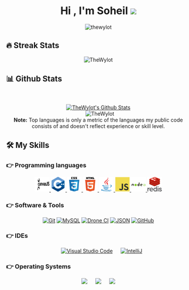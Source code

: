 
<h1 align="center">Hi , I'm Soheil <img src="https://media.giphy.com/media/hvRJCLFzcasrR4ia7z/giphy.gif" width="35"></h1>

<p align="center"> <img src="https://komarev.com/ghpvc/?username=thewylot&label=Views&color=fe9b2a&style=flat" alt="thewylot" /> </p>

## 🔥 Streak Stats
<p align="center"><img src="https://github-readme-streak-stats.herokuapp.com/?user=TheWylot&theme=algolia" alt="TheWylot" /></p>

## 📊 Github Stats
  <br/>
  <p align="center">
    <a href="https://github.com/anuraghazra/github-readme-stats"><img alt="TheWylot's Github Stats" src="https://github-readme-stats.vercel.app/api?username=TheWylot&show_icons=true&count_private=true&theme=radical" height="192px"/></a>

<br/>
  &nbsp;
	  <img src="https://github-readme-stats.vercel.app/api/top-langs?username=TheWylot&langs_count=10&show_icons=true&locale=en&layout=compact&theme=algolia" alt="TheWylot" height="192px"/>
  <br/>
  <b>Note:</b> Top languages is only a metric of the languages my public code consists of and doesn't reflect experience or skill level.
  </p>

## 🛠️ My Skills

### 👉 Programming languages
<p align="center"> <a href="https://canvasjs.com" target="_blank" rel="noreferrer"> <img src="https://raw.githubusercontent.com/Hardik0307/Hardik0307/master/assets/canvasjs-charts.svg" alt="canvasjs" width="40" height="40"/> </a> <a href="https://www.w3schools.com/cpp/" target="_blank" rel="noreferrer"> <img src="https://raw.githubusercontent.com/devicons/devicon/master/icons/cplusplus/cplusplus-original.svg" alt="cplusplus" width="40" height="40"/> </a> <a href="https://www.w3schools.com/css/" target="_blank" rel="noreferrer"> <img src="https://raw.githubusercontent.com/devicons/devicon/master/icons/css3/css3-original-wordmark.svg" alt="css3" width="40" height="40"/> </a> <a href="https://www.w3.org/html/" target="_blank" rel="noreferrer"> <img src="https://raw.githubusercontent.com/devicons/devicon/master/icons/html5/html5-original-wordmark.svg" alt="html5" width="40" height="40"/> </a> <a href="https://www.java.com" target="_blank" rel="noreferrer"> <img src="https://raw.githubusercontent.com/devicons/devicon/master/icons/java/java-original.svg" alt="java" width="40" height="40"/> </a> <a href="https://developer.mozilla.org/en-US/docs/Web/JavaScript" target="_blank" rel="noreferrer"> <img src="https://raw.githubusercontent.com/devicons/devicon/master/icons/javascript/javascript-original.svg" alt="javascript" width="40" height="40"/> </a> <a href="https://nodejs.org" target="_blank" rel="noreferrer"> <img src="https://raw.githubusercontent.com/devicons/devicon/master/icons/nodejs/nodejs-original-wordmark.svg" alt="nodejs" width="40" height="40"/> </a>  <a href="https://redis.io" target="_blank" rel="noreferrer"> <img src="https://raw.githubusercontent.com/devicons/devicon/master/icons/redis/redis-original-wordmark.svg" alt="redis" width="40" height="40"/> </a> </p>

 ### 👉 Software & Tools
<p align="center">
 <a href="#"><img alt="Git" src="https://img.shields.io/badge/Git%20-%23F05033.svg?style=plastic&logo=git&logoColor=white"></a>
 <a href="#"><img alt="MySQL" src="https://img.shields.io/badge/MySQL-%235586A4.svg?style=plastic&logo=mysql&logoColor=white"></a>
 <a href="#"><img alt="Drone CI" src="https://img.shields.io/badge/Drone%20CI-%235e5aff.svg?style=plastic&logo=drone&logoColor=white"></a>
 <a href="#"><img alt="JSON" img src="https://img.shields.io/badge/JSON-%23000000.svg?style=plastic&logo=json&logoColor=white"></a>
 <a href="#"><img alt="GitHub" src="https://img.shields.io/badge/GitHub-%23181717.svg?style=plastic&logo=github&logoColor=white"></a>
</p>

 ### 👉 IDEs
 
<p align="center">
  &emsp;
    <a href="#"><img alt="Visual Studio Code" src="https://img.shields.io/badge/Visual%20Studio%20Code-0078d7.svg?style=plastic&logo=visual-studio-code&logoColor=white"></a>
  &emsp;
    <a href="#"><img alt="IntelliJ" src="https://img.shields.io/badge/IntelliJ%20IDEA-%23ffffff.svg?style=plastic&logo=intellij-idea&logoColor=black" /></a>
</p>

 ### 👉 Operating Systems
 
<p align="center">
  &emsp;
    <a href="#"><img src="https://img.shields.io/badge/Linux-FCC624?style=plastic&logo=linux&logoColor=black"></a>
  &emsp;
    <a href="#"><img src="https://img.shields.io/badge/Ubuntu-E95420?style=plastic&logo=ubuntu&logoColor=white"></a>
  &emsp;
    <a href="#"><img src="https://img.shields.io/badge/Windows-0078D6?style=plastic&logo=windows&logoColor=white"></a>
  &emsp;
</p>

<br/>

